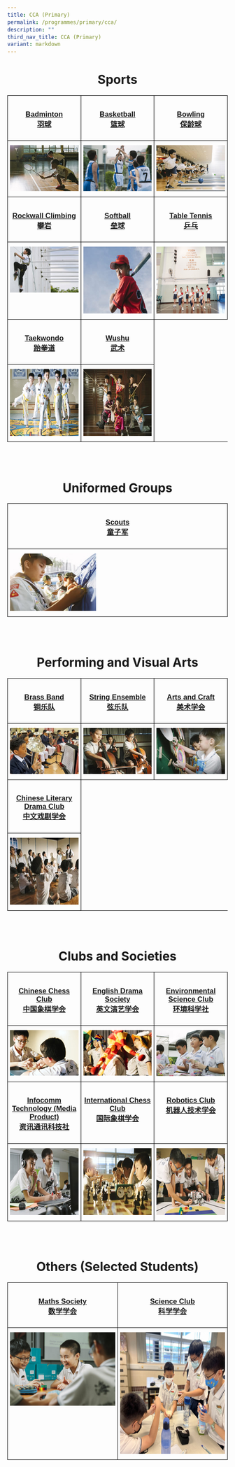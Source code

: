 ```yaml
---
title: CCA (Primary)
permalink: /programmes/primary/cca/
description: ""
third_nav_title: CCA (Primary)
variant: markdown
---
```

<center><h1>Sports</h1></center>

<style type="text/css">
.tg  {border-collapse:collapse;border-spacing:0;}
.tg td{border-color:black;border-style:solid;border-width:1px;font-family:Arial, sans-serif;font-size:14px;
  overflow:hidden;padding:10px 5px;word-break:normal;}
.tg th{border-color:black;border-style:solid;border-width:1px;font-family:Arial, sans-serif;font-size:14px;
  font-weight:normal;overflow:hidden;padding:10px 5px;word-break:normal;}
.tg .tg-0lax{text-align:left;vertical-align:top}
</style>
<table class="tg" style="table-layout: fixed; width: 100%;">
<thead>
  <tr>
    <td class="tg-0lax" style="width: 33.33%"><a href="/programmes/primary/cca/badminton/"><center><h3>Badminton<br>羽球</h3></center></a></td>
    <td class="tg-0lax" style="width: 33.33%"><a href="/programmes/primary/cca/basketball/"><center><h3>Basketball<br>篮球</h3></center></a></td>
    <td class="tg-0lax" style="width: 33.33%"><a href="/programmes/primary/cca/bowling/"><center><h3>Bowling<br>保龄球</h3></center></a></td>
  </tr>
</thead>
<tbody>
  <tr>
    <td class="tg-0lax">
      <a href="/programmes/primary/cca/badminton/">
<img src="/images/badminton_d1r1153.jpeg" alt="badminton">
    </a></td>
    <td class="tg-0lax" style="text-align: center;">
      <a href="/programmes/primary/cca/basketball/">
        <img src="/images/basketball_d1r1018.jpeg" alt="basketball" style="max-width: 100%; height: auto;">
      </a>
    </td>
    <td class="tg-0lax">
      <a href="/programmes/primary/cca/bowling/">
        <img src="/images/bowling_d1r1412.jpeg" style="max-width: 100%; height: auto;">
      </a>
    </td>
  </tr>
  <tr>
    <td class="tg-0lax" style="width: 33.33%"><a href="/programmes/primary/cca/rockwall-climbing/"><center><h3>Rockwall Climbing<br>攀岩</h3></center></a></td>
    <td class="tg-0lax" style="width: 33.33%"><a href="/programmes/primary/cca/softball/"><center><h3>Softball<br>垒球</h3></center></a></td>
    <td class="tg-0lax" style="width: 33.33%"><a href="/programmes/primary/cca/table-tennis/"><center><h3>Table Tennis<br>乒乓</h3></center></a></td>
  </tr>
  <tr>
    <td class="tg-0lax"><a href="/programmes/primary/cca/rockwall-climbing/">
<img src="/images/sports%20climbing_d1r0816.jpeg" alt="climbing" style="max-width: 100%; height: auto;">
</a></td>
    <td class="tg-0lax"><a href="/programmes/primary/cca/softball/">
<img src="/images/softball_d1r0960.jpeg" alt="softball" width="272" height="153">
</a></td>
    <td class="tg-0lax"><a href="/programmes/primary/cca/table-tennis/">
<img src="/images/table%20tennis%20photo.jpeg" alt="table tennis" width="272" height="153">
</a></td>
  </tr>
  <tr>
    <td class="tg-0lax" style="width: 33.33%"><a href="/programmes/primary/cca/taekwondo/"><center><h3>Taekwondo<br>跆拳道</h3></center></a></td>
		<td class="tg-0lax" style="width: 33.33%"><a href="/programmes/primary/cca/wushu/"><center><h3>Wushu<br>武术</h3></center></a></td>
		
  </tr>
  <tr>
    <td class="tg-0lax"><a href="/programmes/primary/cca/taekwondo/">
<img src="/images/taekwando_d1r0436.jpeg" alt="taekwondo" width="272" height="153"></a></td>
		<td class="tg-0lax"><a href="/programmes/primary/cca/wushu/">
<img src="/images/wushu_d1r0570.jpeg" alt="wushu" width="272" height="153"></a></td>
	
</tr></tbody>
</table>
<br><br>
<center><h1>Uniformed Groups</h1></center>

<style type="text/css">
.tg  {border-collapse:collapse;border-spacing:0;}
.tg td{border-color:black;border-style:solid;border-width:1px;font-family:Arial, sans-serif;font-size:14px;
  overflow:hidden;padding:10px 5px;word-break:normal;}
.tg th{border-color:black;border-style:solid;border-width:1px;font-family:Arial, sans-serif;font-size:14px;
  font-weight:normal;overflow:hidden;padding:10px 5px;word-break:normal;}
.tg .tg-0lax{text-align:left;vertical-align:top}
</style>
<table class="tg" style="table-layout: fixed; width: 100%;">
<thead>
  <tr>
    <td class="tg-0lax" style="width: 50%"><a href="/programmes/primary/cca/scouts/"><center><h3>Scouts<br>童子军</h3></center></a></td>
  </tr>
</thead>
<tbody>
  <tr>
    <td class="tg-0lax">
      <a href="/programmes/primary/cca/scouts/">
<img style="width:40%" src="/images/cub%20scout.jpeg" alt="scouts">
    </a></td>
	</tr>
 </tbody>
</table>
<br><br>
<center><h1>Performing and Visual Arts</h1></center>

<style type="text/css">
.tg  {border-collapse:collapse;border-spacing:0;}
.tg td{border-color:black;border-style:solid;border-width:1px;font-family:Arial, sans-serif;font-size:14px;
  overflow:hidden;padding:10px 5px;word-break:normal;}
.tg th{border-color:black;border-style:solid;border-width:1px;font-family:Arial, sans-serif;font-size:14px;
  font-weight:normal;overflow:hidden;padding:10px 5px;word-break:normal;}
.tg .tg-0lax{text-align:left;vertical-align:top}
</style>
<table class="tg" style="table-layout: fixed; width: 100%;">
<thead>
  <tr>
    <td class="tg-0lax" style="width: 33.33%"><a href="/programmes/primary/cca/brass-band/"><center><h3>Brass Band<br>铜乐队</h3></center></a></td>
    <td class="tg-0lax" style="width: 33.33%"><a href="/programmes/primary/cca/string-ensemble/"><center><h3>String Ensemble<br>弦乐队</h3></center></a></td>
    <td class="tg-0lax" style="width: 33.33%"><a href="/programmes/primary/cca/art-club/"><center><h3>Arts and Craft<br>美术学会</h3></center></a></td>
  </tr>
</thead>
<tbody>
  <tr>
    <td class="tg-0lax">
      <a href="/programmes/primary/cca/brass-band/">
<img src="/images/brass%20band%20pic1.jpeg" alt="brass band">
    </a></td>
    <td class="tg-0lax" style="text-align: center;">
      <a href="/programmes/primary/cca/string-ensemble/">
        <img src="/images/string%20ensemble_d1r1328.jpeg" alt="string ensemble" style="max-width: 100%; height: auto;">
      </a>
    </td>
    <td class="tg-0lax">
      <a href="/programmes/primary/cca/art-club/">
        <img src="/images/art%20club_d1r0786.jpeg" style="max-width: 100%; height: auto;">
      </a>
    </td>
  </tr>
  <tr>
    <td class="tg-0lax" style="width: 33.33%"><a href="/programmes/primary/cca/chinese-literary-drama-club/"><center><h3>Chinese Literary Drama Club<br>中文戏剧学会</h3></center></a></td>
  </tr>
  <tr>
    <td class="tg-0lax"><a href="/programmes/primary/cca/chinese-literary-drama-club/">
<img src="/images/chinese%20speech%20and%20drama%20club_d1r1384.jpeg" alt="chinese speech and drama" width="272" height="153">
</a></td>
  </tr>
  </tbody>
</table>
<br><br>
<center><h1>Clubs and Societies</h1></center>

<style type="text/css">
.tg  {border-collapse:collapse;border-spacing:0;}
.tg td{border-color:black;border-style:solid;border-width:1px;font-family:Arial, sans-serif;font-size:14px;
  overflow:hidden;padding:10px 5px;word-break:normal;}
.tg th{border-color:black;border-style:solid;border-width:1px;font-family:Arial, sans-serif;font-size:14px;
  font-weight:normal;overflow:hidden;padding:10px 5px;word-break:normal;}
.tg .tg-0lax{text-align:left;vertical-align:top}
</style>
<table class="tg" style="table-layout: fixed; width: 100%;">
<thead>
  <tr>
    <td class="tg-0lax" style="width: 33.33%"><a href="/programmes/primary/cca/chinese-chess-club/"><center><h3>Chinese Chess Club<br>中国象棋学会</h3></center></a></td>
    <td class="tg-0lax" style="width: 33.33%"><a href="/programmes/primary/cca/english-drama-society/"><center><h3>English Drama Society<br>英文演艺学会</h3></center></a></td>
    <td class="tg-0lax" style="width: 33.33%"><a href="/programmes/primary/cca/environmental-science-club/"><center><h3>Environmental Science Club<br>环境科学社</h3></center></a></td>
  </tr>
</thead>
<tbody>
  <tr>
    <td class="tg-0lax">
      <a href="/programmes/primary/cca/chinese-chess-club/">
<img src="/images/chinese%20chess%20club_d1r0531.jpeg" alt="chinese chess club">
    </a></td>
    <td class="tg-0lax" style="text-align: center;">
      <a href="/programmes/primary/cca/english-drama-society/">
        <img src="/images/english%20language%20society_d1r0588.jpeg" alt="english drama society" style="max-width: 100%; height: auto;">
      </a>
    </td>
    <td class="tg-0lax">
      <a href="/programmes/primary/cca/environmental-science-club/">
        <img src="/images/science%20garden%20club_d1r0725.jpeg" style="max-width: 100%; height: auto;">
      </a>
    </td>
  </tr>
  <tr>
    <td class="tg-0lax" style="width: 33.33%"><a href="/programmes/primary/cca/infocomm-technology-media-production/"><center><h3>Infocomm Technology (Media Product)<br>资讯通讯科技社</h3></center></a></td>
		<td class="tg-0lax" style="width: 33.33%"><a href="/programmes/primary/cca/international-chess-club/"><center><h3>International Chess Club<br>国际象棋学会</h3></center></a></td>
		<td class="tg-0lax" style="width: 33.33%"><a href="/programmes/primary/cca/robotics-club/"><center><h3>Robotics Club<br>机器人技术学会</h3></center></a></td>
  </tr>
  <tr>
    <td class="tg-0lax"><a href="/programmes/primary/cca/infocomm-technology-media-production/">
<img src="/images/photography%20and%20videography%20club_d1r0715.jpeg" alt="infocomm technology" width="272" height="153">
</a></td>
		<td class="tg-0lax"><a href="/programmes/primary/cca/international-chess-club/">
<img src="/images/international%20chess%20club_d1r0670.jpeg" alt="international chess club" width="272" height="153">
</a></td>
		<td class="tg-0lax"><a href="/programmes/primary/cca/robotics-club/">
<img src="/images/robotics%20club_d1r1240.jpeg" alt="Robotics" width="272" height="153">
</a></td>
  </tr>
  </tbody>
</table>
<br><br>
<center><h1>Others (Selected Students)</h1></center>

<style type="text/css">
.tg  {border-collapse:collapse;border-spacing:0;}
.tg td{border-color:black;border-style:solid;border-width:1px;font-family:Arial, sans-serif;font-size:14px;
  overflow:hidden;padding:10px 5px;word-break:normal;}
.tg th{border-color:black;border-style:solid;border-width:1px;font-family:Arial, sans-serif;font-size:14px;
  font-weight:normal;overflow:hidden;padding:10px 5px;word-break:normal;}
.tg .tg-0lax{text-align:left;vertical-align:top}
</style>
<table class="tg" style="table-layout: fixed; width: 100%;">
<thead>
  <tr>
    <td class="tg-0lax" style="width: 50%"><a href="/programmes/primary/cca/maths-society/"><center><h3>Maths Society<br>数学学会</h3></center></a></td>
    <td class="tg-0lax" style="width: 50%"><a href="/programmes/primary/cca/science-club/"><center><h3>Science Club<br>科学学会</h3></center></a></td>
  </tr>
</thead>
<tbody>
  <tr>
    <td class="tg-0lax">
      <a href="/programmes/primary/cca/maths-society/">
<img src="/images/math%20club_d1r1051.jpeg" alt="math society">
    </a></td>
    <td class="tg-0lax" style="text-align: center;">
      <a href="/programmes/primary/cca/science-club/">
        <img src="/images/img_1216.jpeg" alt="science club" style="max-width: 100%; height:278px;">
      </a>
    </td>
  </tr>
  </tbody>
</table>